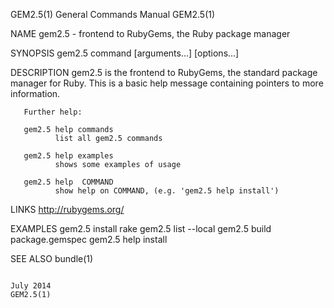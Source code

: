 GEM2.5(1)                                                                                                                                       General Commands Manual                                                                                                                                       GEM2.5(1)

NAME
       gem2.5 - frontend to RubyGems, the Ruby package manager

SYNOPSIS
       gem2.5 command [arguments...] [options...]

DESCRIPTION
       gem2.5 is the frontend to RubyGems, the standard package manager for Ruby.  This is a basic help message containing pointers to more information.

       Further help:

       gem2.5 help commands
              list all gem2.5 commands

       gem2.5 help examples
              shows some examples of usage

       gem2.5 help  COMMAND
              show help on COMMAND, (e.g. 'gem2.5 help install')

LINKS
       http://rubygems.org/

EXAMPLES
       gem2.5 install rake gem2.5 list --local gem2.5 build package.gemspec gem2.5 help install

SEE ALSO
       bundle(1)

                                                                                                                                                       July 2014                                                                                                                                              GEM2.5(1)

